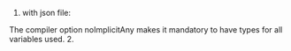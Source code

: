1. with json file: 

The compiler option noImplicitAny makes it mandatory to have types for all variables used. 
2. 